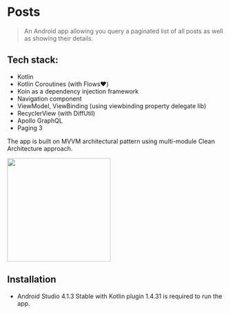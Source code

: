# Posts 
> An Android app allowing you query a paginated list of all posts as well as showing their details.
## Tech stack:
- Kotlin
- Kotlin Coroutines (with Flows❤️)
- Koin as a dependency injection framework
- Navigation component
- ViewModel, ViewBinding (using viewbinding property delegate lib)
- RecyclerView (with DiffUtil)
- Apollo GraphQL
- Paging 3

The app is built on MVVM architectural pattern using multi-module Clean Architecture approach.

<img src="https://miro.medium.com/max/579/1*Vx08QVJWuGzE4THnpq7FsA.png" width="240">

## Installation

- Android Studio 4.1.3 Stable with Kotlin plugin 1.4.31 is required to run the app.
